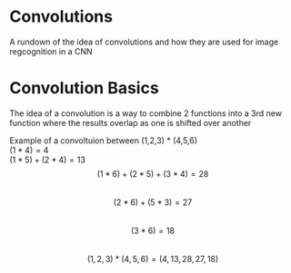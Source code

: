 # Convolutions
A rundown of the idea of convolutions and how they are used for image regcognition in a CNN  

# Convolution Basics
The idea of a convolution is a way to combine 2 functions into a 3rd new function where the results overlap as one is shifted over another  
  
Example of a convoltuion between (1,2,3) * (4,5,6)  
 $(1*4) = 4$  
 $(1*5) + (2*4) = 13$
 $$(1*6) + (2*5) + (3*4) = 28$$  
 $$(2*6) + (5*3) = 27$$  
 $$(3*6) = 18$$  
 $$(1,2,3) * (4,5,6) = (4,13,28,27,18)$$  
